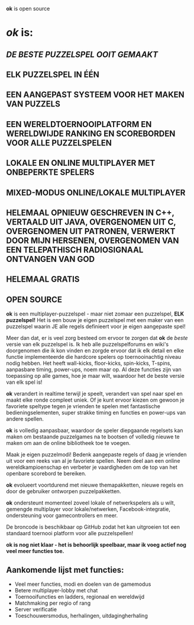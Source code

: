 **ok** is open source

# *ok* is:
 
## *DE BESTE PUZZELSPEL OOIT GEMAAKT*

## ELK PUZZELSPEL IN ÉÉN

## EEN AANGEPAST SYSTEEM VOOR HET MAKEN VAN PUZZELS

## EEN WERELDTOERNOOIPLATFORM EN WERELDWIJDE RANKING EN SCOREBORDEN VOOR ALLE PUZZELSPELEN

## LOKALE EN ONLINE MULTIPLAYER MET ONBEPERKTE SPELERS

## MIXED-MODUS ONLINE/LOKALE MULTIPLAYER

## HELEMAAL OPNIEUW GESCHREVEN IN C++, VERTAALD UIT JAVA, OVERGENOMEN UIT C, OVERGENOMEN UIT PATRONEN, VERWERKT DOOR MIJN HERSENEN, OVERGENOMEN VAN EEN TELEPATHISCH RADIOSIGNAAL ONTVANGEN VAN GOD

## HELEMAAL GRATIS

## OPEN SOURCE

**ok** is een multiplayer-puzzelspel - maar niet zomaar een puzzelspel, **ELK puzzelspel!** Het is een bouw je eigen puzzelspel met een maker van een puzzelspel waarin JE alle regels definieert voor je eigen aangepaste spel!

Meer dan dat, er is veel zorg besteed om ervoor te zorgen dat **ok** de *beste* versie van elk puzzelspel is. Ik heb alle puzzelspelforums en wiki's doorgenomen die ik kon vinden en zorgde ervoor dat ik elk detail en elke functie implementeerde die hardcore spelers op toernooinachtig niveau nodig hebben. Het heeft wall-kicks, floor-kicks, spin-kicks, T-spins, aanpasbare timing, power-ups, noem maar op. Al deze functies zijn van toepassing op alle games, hoe je maar wilt, waardoor het de beste versie van elk spel is!

**ok** verandert in realtime terwijl je speelt, verandert van spel naar spel en maakt elke ronde compleet uniek. Of je kunt ervoor kiezen om gewoon je favoriete speltype tegen je vrienden te spelen met fantastische bedieningselementen, super strakke timing en functies en power-ups van andere spellen.

**ok** is volledig aanpasbaar, waardoor de speler diepgaande regelsets kan maken om bestaande puzzelgames na te bootsen of volledig nieuwe te maken om aan de online bibliotheek toe te voegen.

Maak je eigen puzzelmodi! Bedenk aangepaste regels of daag je vrienden uit voor een reeks van al je favoriete spellen. Neem deel aan een online wereldkampioenschap en verbeter je vaardigheden om de top van het openbare scorebord te bereiken.

**ok** evolueert voortdurend met nieuwe themapakketten, nieuwe regels en door de gebruiker ontworpen puzzelpakketten.

**ok** ondersteunt momenteel zoveel lokale of netwerkspelers als u wilt, gemengde multiplayer voor lokale/netwerken, Facebook-integratie, ondersteuning voor gamecontrollers en meer.

De broncode is beschikbaar op GitHub zodat het kan uitgroeien tot een standaard toernooi platform voor alle puzzelspellen!

**ok is nog niet klaar - het is behoorlijk speelbaar, maar ik voeg actief nog veel meer functies toe.**

## Aankomende lijst met functies:
* Veel meer functies, modi en doelen van de gamemodus
* Betere multiplayer-lobby met chat
* Toernooifuncties en ladders, regionaal en wereldwijd
* Matchmaking per regio of rang
* Server verificatie
* Toeschouwersmodus, herhalingen, uitdagingherhaling
